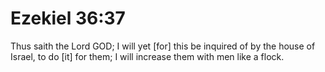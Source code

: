 # Ezekiel 36:37

Thus saith the Lord GOD; I will yet [for] this be inquired of by the house of Israel, to do [it] for them; I will increase them with men like a flock.